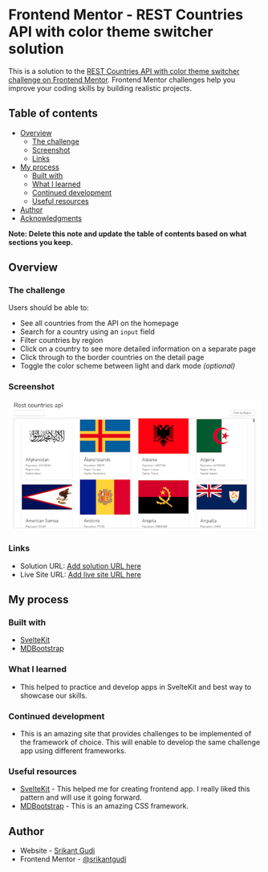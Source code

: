 # Frontend Mentor - REST Countries API with color theme switcher solution

This is a solution to the [REST Countries API with color theme switcher challenge on Frontend Mentor](https://www.frontendmentor.io/challenges/rest-countries-api-with-color-theme-switcher-5cacc469fec04111f7b848ca). Frontend Mentor challenges help you improve your coding skills by building realistic projects. 

## Table of contents

- [Overview](#overview)
  - [The challenge](#the-challenge)
  - [Screenshot](#screenshot)
  - [Links](#links)
- [My process](#my-process)
  - [Built with](#built-with)
  - [What I learned](#what-i-learned)
  - [Continued development](#continued-development)
  - [Useful resources](#useful-resources)
- [Author](#author)
- [Acknowledgments](#acknowledgments)

**Note: Delete this note and update the table of contents based on what sections you keep.**

## Overview

### The challenge

Users should be able to:

- See all countries from the API on the homepage
- Search for a country using an `input` field
- Filter countries by region
- Click on a country to see more detailed information on a separate page
- Click through to the border countries on the detail page
- Toggle the color scheme between light and dark mode *(optional)*

### Screenshot

![Screenshot](./screenshot.png)

### Links

- Solution URL: [Add solution URL here](https://your-solution-url.com)
- Live Site URL: [Add live site URL here](https://your-live-site-url.com)

## My process

### Built with

- [SvelteKit](https://kit.svelte.dev)
- [MDBootstrap](https://mdbootstrap.com/)

### What I learned

- This helped to practice and develop apps in SvelteKit and best way to showcase our skills.

### Continued development

- This is an amazing site that provides challenges to be implemented of the framework of choice. This will enable to develop the same challenge app using different frameworks.

### Useful resources

- [SvelteKit](https://kit.svelte.dev) - This helped me for creating frontend app. I really liked this pattern and will use it going forward.
- [MDBootstrap](https://mdbootstrap.com/) - This is an amazing CSS framework.

## Author

- Website - [Srikant Gudi](https://github.com/srikantgudi)
- Frontend Mentor - [@srikantgudi](https://www.frontendmentor.io/profile/srikantgudi)
